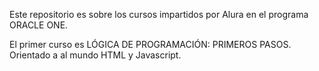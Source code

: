 Este repositorio es sobre los cursos impartidos por Alura en el programa ORACLE ONE. 

El primer curso es LÓGICA DE PROGRAMACIÓN: PRIMEROS PASOS. 
    Orientado a al mundo HTML y Javascript.